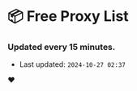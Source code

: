 # :package: Free Proxy List
### Updated every 15 minutes.

- Last updated: `2024-10-27 02:37`

:heart:
